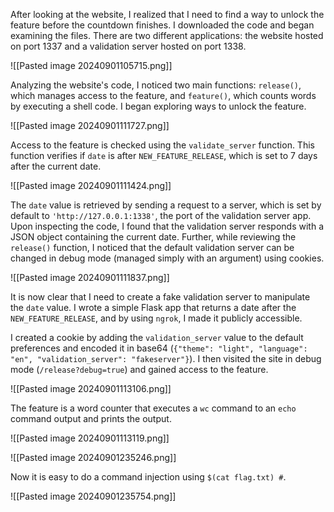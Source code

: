 
After looking at the website, I realized that I need to find a way to unlock the feature before the countdown finishes. I downloaded the code and began examining the files. There are two different applications: the website hosted on port 1337 and a validation server hosted on port 1338.

![[Pasted image 20240901105715.png]]

Analyzing the website's code, I noticed two main functions: `release()`, which manages access to the feature, and `feature()`, which counts words by executing a shell code. I began exploring ways to unlock the feature.

![[Pasted image 20240901111727.png]]

Access to the feature is checked using the `validate_server` function. This function verifies if `date` is after `NEW_FEATURE_RELEASE`, which is set to 7 days after the current date. 

![[Pasted image 20240901111424.png]]

The `date` value is retrieved by sending a request to a server, which is set by default to `'http://127.0.0.1:1338'`, the port of the validation server app. Upon inspecting the code, I found that the validation server responds with a JSON object containing the current date. Further, while reviewing the `release()` function, I noticed that the default validation server can be changed in debug mode (managed simply with an argument) using cookies.

![[Pasted image 20240901111837.png]]

It is now clear that I need to create a fake validation server to manipulate the `date` value. I wrote a simple Flask app that returns a date after the `NEW_FEATURE_RELEASE`, and by using `ngrok`, I made it publicly accessible.

I created a cookie by adding the `validation_server` value to the default preferences and encoded it in base64 (`{"theme": "light", "language": "en", "validation_server": "fakeserver"}`). I then visited the site in debug mode (`/release?debug=true`) and gained access to the feature.

![[Pasted image 20240901113106.png]]

The feature is a word counter that executes a `wc` command to an `echo` command output and prints the output.

![[Pasted image 20240901113119.png]]

![[Pasted image 20240901235246.png]]

Now it is easy to do a command injection using `$(cat flag.txt) #`.

![[Pasted image 20240901235754.png]]



